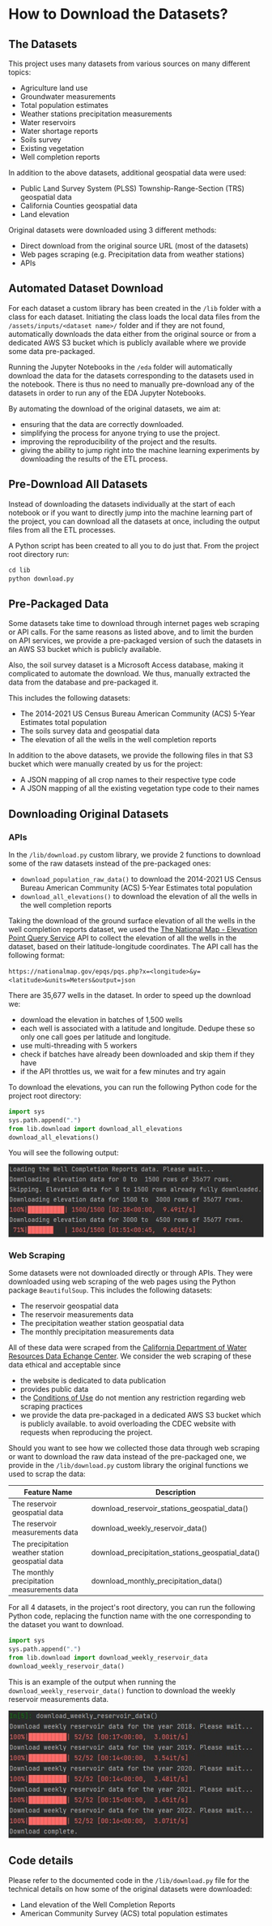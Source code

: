 # How to Download the Datasets?
## The Datasets
This project uses many datasets from various sources on many different topics:
* Agriculture land use
* Groundwater measurements
* Total population estimates
* Weather stations precipitation measurements
* Water reservoirs
* Water shortage reports
* Soils survey
* Existing vegetation
* Well completion reports

In addition to the above datasets, additional geospatial data were used:
* Public Land Survey System (PLSS) Township-Range-Section (TRS) geospatial data
* California Counties geospatial data
* Land elevation

Original datasets were downloaded using 3 different methods:
* Direct download from the original source URL (most of the datasets)
* Web pages scraping (e.g. Precipitation data from weather stations)
* APIs
## Automated Dataset Download
For each dataset a custom library has been created in the `/lib` folder with a class for each dataset. Initiating the 
class loads the local data files from the `/assets/inputs/<dataset name>/` folder and if they are not found, 
automatically downloads the data either from the original source or from a dedicated AWS S3 bucket which is publicly 
available where we provide some data  pre-packaged. 

Running the Jupyter Notebooks in the `/eda` folder will automatically download the data for the datasets corresponding
to the datasets used in the notebook. There is thus no need to manually pre-download any of the datasets in order to
run any of the EDA Jupyter Notebooks.

By automating the download of the original datasets, we aim at: 
* ensuring that the data are correctly downloaded.
* simplifying the process for anyone trying to use the project.
* improving the reproducibility of the project and the results.
* giving the ability to jump right into the machine learning experiments by downloading the results of the ETL process.
## Pre-Download All Datasets
Instead of downloading the datasets individually at the start of each notebook or if you want to directly jump into
the machine learning part of the project, you can download all the datasets at once, including the output files from
all the ETL processes.

A Python script has been created to all you to do just that. From the project root directory run:
```python
cd lib
python download.py
```
## Pre-Packaged Data
Some datasets take time to download through internet pages web scraping or API calls. For the same reasons as listed
above, and to limit the burden on API services, we provide a pre-packaged version of such the datasets in an AWS S3 
bucket which is publicly available. 

Also, the soil survey dataset is a Microsoft Access database, making it complicated to automate the download. We thus,
manually extracted the data from the database and pre-packaged it.

This includes the following datasets:
* The 2014-2021 US Census Bureau American Community (ACS) 5-Year Estimates total population
* The soils survey data and geospatial data
* The elevation of all the wells in the well completion reports

In addition to the above datasets, we provide the following files in that S3 bucket which were manually created
by us for the project:
* A JSON mapping of all crop names to their respective type code
* A JSON mapping of all the existing vegetation type code to their names
## Downloading Original Datasets
### APIs
In the `/lib/download.py` custom library, we provide 2 functions to download some of the raw datasets instead of the 
pre-packaged ones:
* `download_population_raw_data()` to download the 2014-2021 US Census Bureau American Community (ACS) 5-Year Estimates 
total population
* `download_all_elevations()` to download the elevation of all the wells in the well completion reports

Taking the download of the ground surface elevation of all the wells in the well completion reports dataset, we used the
[The National Map - Elevation Point Query Service](https://nationalmap.gov/epqs/) API to collect the elevation of all 
the wells in the dataset, based on their latitude-longitude coordinates. The API call has the following format:

`https://nationalmap.gov/epqs/pqs.php?x=<longitude>&y=<latitude>&units=Meters&output=json`

There are 35,677 wells in the dataset. In order to speed up the download we:
* download the elevation in batches of 1,500 wells
* each well is associated with a latitude and longitude. Dedupe these so only one call goes per latitude and longitude.
* use multi-threading with 5 workers
* check if batches have already been downloaded and skip them if they have
* if the API throttles us, we wait for a few minutes and try again

To download the elevations, you can run the following Python code for the project root directory:
```python
import sys
sys.path.append(".")
from lib.download import download_all_elevations
download_all_elevations()
```

You will see the following output:

![Elevation data download output](../images/download_elevation.jpg)
### Web Scraping
Some datasets 
were not downloaded directly or through APIs. They were downloaded using web scraping of the web pages using the 
Python package `BeautifulSoup`. This includes the following datasets:
* The reservoir geospatial data
* The reservoir measurements data
* The precipitation weather station geospatial data
* The monthly precipitation measurements data

All of these data were scraped from the 
[California Department of Water Resources Data Echange Center](https://cdec.water.ca.gov/).
We consider the web scraping of these data ethical and acceptable since
* the website is dedicated to data publication
* provides public data
* the [Conditions of Use](https://water.ca.gov/Conditions-of-Use) do not mention any restriction regarding web scraping
practices
* we provide the data pre-packaged in a dedicated AWS S3 bucket which is publicly available.
to avoid overloading the CDEC website with requests when reproducing the project.

Should you want to see how we collected those data through web scraping or want to download the raw data instead of
the pre-packaged one, we provide in the `/lib/download.py` custom library the original functions we used to scrap the 
data:

| Feature Name                                      | Description                                       |
|---------------------------------------------------|---------------------------------------------------|
| The reservoir geospatial data                     | download_reservoir_stations_geospatial_data()     |
| The reservoir measurements data                   | download_weekly_reservoir_data()                  |
| The precipitation weather station geospatial data | download_precipitation_stations_geospatial_data() |
| The monthly precipitation measurements data       | download_monthly_precipitation_data()             |

For all 4 datasets, in the project's root directory, you can run the following Python code, replacing the function name
with the one corresponding to the dataset you want to download.
```python
import sys
sys.path.append(".")
from lib.download import download_weekly_reservoir_data
download_weekly_reservoir_data()
```

This is an example of the output when running the `download_weekly_reservoir_data()` function to download the weekly
reservoir measurements data.

![Web scraping reservoir data](../images/download-reservoir.jpg)
## Code details
Please refer to the documented code in the `/lib/download.py` file for the technical details on how some of the 
original datasets were downloaded:
* Land elevation of the Well Completion Reports
* American Community Survey (ACS) total population estimates


